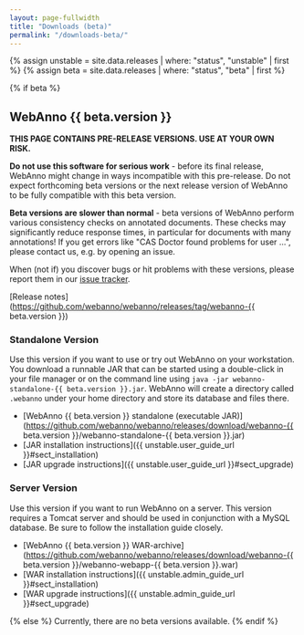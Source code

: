 ```yaml
---
layout: page-fullwidth
title: "Downloads (beta)"
permalink: "/downloads-beta/"
---
```


{% assign unstable = site.data.releases | where: "status", "unstable" | first %}
{% assign beta = site.data.releases | where: "status", "beta" | first %}

{% if beta %}
## WebAnno {{ beta.version }}

**THIS PAGE CONTAINS PRE-RELEASE VERSIONS. USE AT YOUR OWN RISK.**

**Do not use this software for serious work** - before its final release, WebAnno might change in
ways incompatible with this pre-release. Do not expect forthcoming beta versions or the next release
version of WebAnno to be fully compatible with this beta version.

**Beta versions are slower than normal** - beta versions of WebAnno perform various consistency
checks on annotated documents. These checks may significantly reduce response times, in particular
for documents with many annotations! If you get errors like "CAS Doctor found problems for user 
...", please contact us, e.g. by opening an issue.

When (not if) you discover bugs or hit problems with these versions, please report them in our [issue tracker](http://github.com/webanno/webanno/issues).

[Release notes](https://github.com/webanno/webanno/releases/tag/webanno-{{ beta.version }})

### Standalone Version

Use this version if you want to use or try out WebAnno on your workstation. You download a runnable
JAR that can be started using a double-click in your file manager or on the command line using
`java -jar webanno-standalone-{{ beta.version }}.jar`. WebAnno will create a directory called
`.webanno` under your home directory and store its database and files there.

* [WebAnno {{ beta.version }} standalone (executable JAR)](https://github.com/webanno/webanno/releases/download/webanno-{{ beta.version }}/webanno-standalone-{{ beta.version }}.jar) <github-downloads user='webanno' repo='webanno' tag='webanno-{{ beta.version }}' asset='webanno-standalone-{{ beta.version }}.jar' ></github-downloads>
* [JAR installation instructions]({{ unstable.user_guide_url }}#sect_installation)
* [JAR upgrade instructions]({{ unstable.user_guide_url }}#sect_upgrade) 



### Server Version

Use this version if you want to run WebAnno on a server. This version requires a Tomcat server and
should be used in conjunction with a MySQL database. Be sure to follow the installation guide
closely.

* [WebAnno {{ beta.version }} WAR-archive](https://github.com/webanno/webanno/releases/download/webanno-{{ beta.version }}/webanno-webapp-{{ beta.version }}.war) <github-downloads user='webanno' repo='webanno' tag='webanno-{{ beta.version }}' asset='webanno-webapp-{{ beta.version }}.war' ></github-downloads>
* [WAR installation instructions]({{ unstable.admin_guide_url }}#sect_installation)
* [WAR upgrade instructions]({{ unstable.admin_guide_url }}#sect_upgrade)

{% else %}
Currently, there are no beta versions available.
{% endif %}
